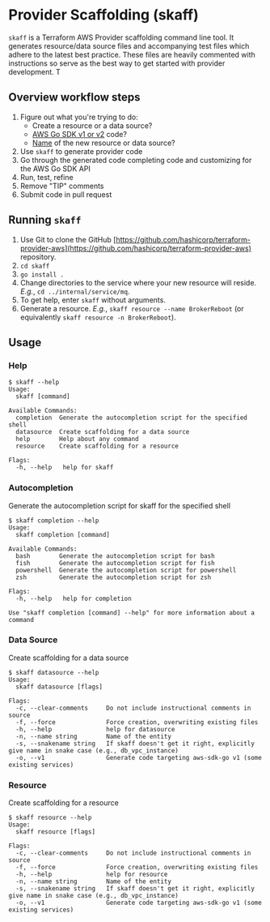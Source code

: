 # Provider Scaffolding (skaff)

`skaff` is a Terraform AWS Provider scaffolding command line tool. It generates resource/data source files and accompanying test files which adhere to the latest best practice. These files are heavily commented with instructions so serve as the best way to get started with provider development. T

## Overview workflow steps

1. Figure out what you're trying to do:
    * Create a resource or a data source?
    * [AWS Go SDK v1 or v2](aws-go-sdk-versions.md) code?
    * [Name](naming.md) of the new resource or data source?
2. Use `skaff` to generate provider code
3. Go through the generated code completing code and customizing for the AWS Go SDK API
4. Run, test, refine
5. Remove "TIP" comments
6. Submit code in pull request

## Running `skaff`

1. Use Git to clone the GitHub [https://github.com/hashicorp/terraform-provider-aws](https://github.com/hashicorp/terraform-provider-aws) repository.
2. `cd skaff`
3. `go install .`
4. Change directories to the service where your new resource will reside. _E.g._, `cd ../internal/service/mq`.
5. To get help, enter `skaff` without arguments.
6. Generate a resource. _E.g._, `skaff resource --name BrokerReboot` (or equivalently `skaff resource -n BrokerReboot`).

## Usage

### Help

```console
$ skaff --help
Usage:
  skaff [command]

Available Commands:
  completion  Generate the autocompletion script for the specified shell
  datasource  Create scaffolding for a data source
  help        Help about any command
  resource    Create scaffolding for a resource

Flags:
  -h, --help   help for skaff
```

### Autocompletion

Generate the autocompletion script for skaff for the specified shell

```console
$ skaff completion --help
Usage:
  skaff completion [command]

Available Commands:
  bash        Generate the autocompletion script for bash
  fish        Generate the autocompletion script for fish
  powershell  Generate the autocompletion script for powershell
  zsh         Generate the autocompletion script for zsh

Flags:
  -h, --help   help for completion

Use "skaff completion [command] --help" for more information about a command
```

### Data Source

Create scaffolding for a data source

```console
$ skaff datasource --help
Usage:
  skaff datasource [flags]

Flags:
  -c, --clear-comments     Do not include instructional comments in source
  -f, --force              Force creation, overwriting existing files
  -h, --help               help for datasource
  -n, --name string        Name of the entity
  -s, --snakename string   If skaff doesn't get it right, explicitly give name in snake case (e.g., db_vpc_instance)
  -o, --v1                 Generate code targeting aws-sdk-go v1 (some existing services) 
```

### Resource

Create scaffolding for a resource

```console
$ skaff resource --help
Usage:
  skaff resource [flags]

Flags:
  -c, --clear-comments     Do not include instructional comments in source
  -f, --force              Force creation, overwriting existing files
  -h, --help               help for resource
  -n, --name string        Name of the entity
  -s, --snakename string   If skaff doesn't get it right, explicitly give name in snake case (e.g., db_vpc_instance)
  -o, --v1                 Generate code targeting aws-sdk-go v1 (some existing services) 
```
